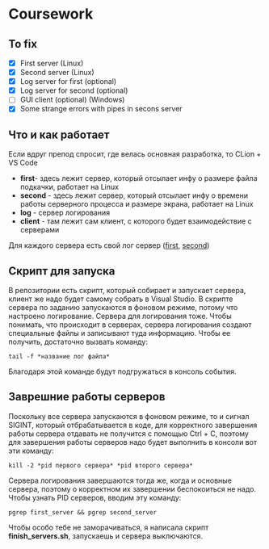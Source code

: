 # Coursework

## To fix

- [x] First server (Linux)
- [x] Second server (Linux)
- [x] Log server for first (optional)
- [x] Log server for second (optional)
- [ ] GUI client (optional) (Windows)
- [x] Some strange errors with pipes in secons server

## Что и как работает

Если вдруг препод спросит, где велась основная разработка, то CLion + VS Code

- __first__- здесь лежит сервер, который отсылает инфу о размере файла подкачки, работает на Linux
- __second__ - здесь лежит сервер, который отсылает инфу о времени работы серверного процесса и размере экрана, работает на Linux
- __log__ - сервер логирования
- __client__ - там лежит сам клиент, с которого будет взаимодействие с серверами

Для каждого сервера есть свой лог сервер ([first](first/log_srv), [second](second/log_srv))

## Скрипт для запуска

В репозитории есть скрипт, который собирает и запускает сервера, клиент же надо будет самому собрать в Visual Studio. В скрипте сервера по заданию запускаются в фоновом режиме, потому что настроено логирование. Сервера для логирования тоже. Чтобы понимать, что происходит в серверах, сервера логирования создают специальные файлы и записывают туда информацию. Чтобы ее получить, достаточно вызвать команду:

```shell
tail -f *название лог файла* 
```

Благодаря этой команде будут подгружаться в консоль события.

## Заврешние работы серверов

Поскольку все сервера запускаются в фоновом режиме, то и сигнал SIGINT, который отбрабатывается в коде, для корректного завершения работы сервера отдавать не получится с помощью Ctrl + C, поэтому для завершения работы серверов надо будет выполнить в консоли вот эти команду:

```shell
kill -2 *pid первого сервера* *pid второго сервера*
```

Сервера логирования завершаются тогда же, когда и основные сервера, поэтому о корректном их завершении беспокоиться не надо.<br>
Чтобы узнать PID серверов, вводим эту команду:

```shell
pgrep first_server && pgrep second_server
```

Чтобы особо тебе не заморачиваться, я написала скрипт __finish_servers.sh__, запускаешь и сервера выключаются.
